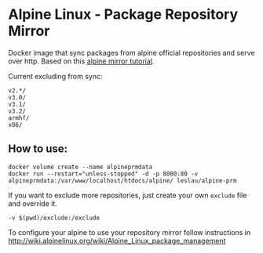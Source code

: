 Alpine Linux - Package Repository Mirror
========================================

Docker image that sync packages from alpine official repositories and serve over http. Based on this [alpine mirror tutorial](http://wiki.alpinelinux.org/wiki/How_to_setup_a_Alpine_Linux_mirror).

Current excluding from sync:

```
v2.*/
v3.0/
v3.1/
v3.2/
armhf/
x86/
```

## How to use:

```shell
docker volume create --name alpineprmdata
docker run --restart="unless-stopped" -d -p 8080:80 -v alpineprmdata:/var/www/localhost/htdocs/alpine/ leslau/alpine-prm
```

If you want to exclude more repositories, just create your own `exclude` file and override it.

```
-v $(pwd)/exclude:/exclude
```


To configure your alpine to use your repository mirror follow instructions in http://wiki.alpinelinux.org/wiki/Alpine_Linux_package_management
